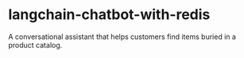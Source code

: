 # langchain-chatbot-with-redis
A conversational assistant that helps customers find items buried in a product catalog.
